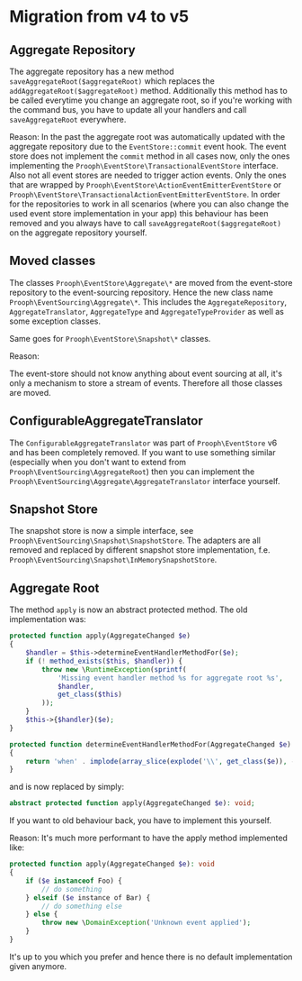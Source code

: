 # Migration from v4 to v5

## Aggregate Repository

The aggregate repository has a new method `saveAggregateRoot($aggregateRoot)` which replaces the
`addAggregateRoot($aggregateRoot)` method. Additionally this method has to be called everytime you change an aggregate
root, so if you're working with the command bus, you have to update all your handlers and call `saveAggregateRoot` everywhere.

Reason: In the past the aggregate root was automatically updated with the aggregate repository due to the
`EventStore::commit` event hook. The event store does not implement the `commit` method in all cases now, only the ones
implementing the `Prooph\EventStore\TransactionalEventStore` interface. Also not all event stores are needed to trigger
action events. Only the ones that are wrapped by `Prooph\EventStore\ActionEventEmitterEventStore` or `Prooph\EventStore\TransactionalActionEventEmitterEventStore`.
In order for the repositories to work in all scenarios (where you can also change the used event store implementation in your app)
this behaviour has been removed and you always have to call `saveAggregateRoot($aggregateRoot)` on the aggregate repository yourself.

## Moved classes

The classes `Prooph\EventStore\Aggregate\*` are moved from the event-store repository to the event-sourcing repository.
Hence the new class name `Prooph\EventSourcing\Aggregate\*`. This includes the `AggregateRepository`, `AggregateTranslator`,
`AggregateType` and `AggregateTypeProvider` as well as some exception classes.

Same goes for `Prooph\EventStore\Snapshot\*` classes.

Reason:

The event-store should not know anything about event sourcing at all, it's only a mechanism to store a stream of events.
Therefore all those classes are moved.

## ConfigurableAggregateTranslator

The `ConfigurableAggregateTranslator` was part of `Prooph\EventStore` v6 and has been completely removed.
If you want to use something similar (especially when you don't want to extend from `Prooph\EventSourcing\AggregateRoot`)
then you can implement the `Prooph\EventSourcing\Aggregate\AggregateTranslator` interface yourself.

## Snapshot Store

The snapshot store is now a simple interface, see `Prooph\EventSourcing\Snapshot\SnapshotStore`. The adapters are all removed
and replaced by different snapshot store implementation, f.e. `Prooph\EventSourcing\Snapshot\InMemorySnapshotStore`.
  
## Aggregate Root

The method `apply` is now an abstract protected method. The old implementation was:

```php
protected function apply(AggregateChanged $e)
{
    $handler = $this->determineEventHandlerMethodFor($e);
    if (! method_exists($this, $handler)) {
        throw new \RuntimeException(sprintf(
            'Missing event handler method %s for aggregate root %s',
            $handler,
            get_class($this)
        ));
    }
    $this->{$handler}($e);
}

protected function determineEventHandlerMethodFor(AggregateChanged $e)
{
    return 'when' . implode(array_slice(explode('\\', get_class($e)), -1));
}
```

and is now replaced by simply:

```php
abstract protected function apply(AggregateChanged $e): void;
```

If you want to old behaviour back, you have to implement this yourself.

Reason: It's much more performant to have the apply method implemented like:

```php
protected function apply(AggregateChanged $e): void
{
    if ($e instanceof Foo) {
        // do something
    } elseif ($e instance of Bar) {
        // do something else
    } else {
        throw new \DomainException('Unknown event applied');
    }
}

```

It's up to you which you prefer and hence there is no default implementation given anymore.
